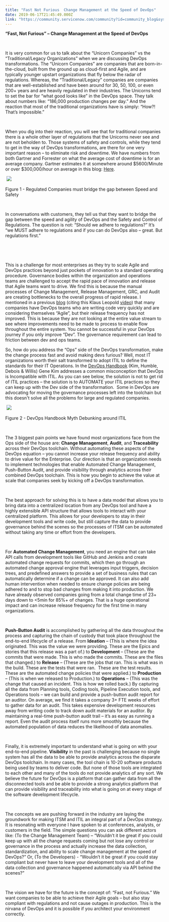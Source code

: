 ```yaml
---
title: "Fast Not Furious  Change Management at the Speed of DevOps"
date: 2019-06-17T21:45:49.000Z
link: "https://community.servicenow.com/community?id=community_blog&sys_id=573d57dadb8a7b00f21f5583ca96196c"
---
```

<p><strong>“Fast, Not Furious” – Change Management at the Speed of DevOps</strong></p>
<p> </p>
<p>It is very common for us to talk about the “Unicorn Companies” vs the “Traditional/Legacy Organizations” when we are discussing DevOps transformations. The “Unicorn Companies” are companies that are born-in-the-cloud, built from the ground up as cloud-first and Agile, and are typically younger upstart organizations that fly below the radar of regulations. Whereas, the “Traditional/Legacy” companies are companies that are well-established and have been around for 30, 50, 100, or even 200&#43; years and are heavily regulated in their industries. The Unicorns tend to set the bar for “what good looks like” in the DevOps space. They talk about numbers like: “186,000 production changes per day.” And the reaction that most of the traditional organizations have is simply: “How?! That’s impossible.”</p>
<p> </p>
<p>When you dig into their reaction, you will see that for traditional companies there is a whole other layer of regulations that the Unicorns never see and are not beholden to. Those systems of safety and controls, while they tend to get in the way of DevOps transformations, are there for one very important reason – to eliminate risk and downtime. We have numbers from both Gartner and Forrester on what the average cost of downtime is for an average company. Gartner estimates it at somewhere around $5600/Minute or over $300,000/hour on average in this blog: <a href="https://blogs.gartner.com/andrew-lerner/2014/07/16/the-cost-of-downtime/" rel="nofollow">Here</a>.</p>
<p> <img style="max-width: 100%; max-height: 480px;" src="https://community.servicenow.com/552fdf1adb0e7b00f21f5583ca9619d7.iix" /></p>
<p>Figure 1 - Regulated Companies must bridge the gap between Speed and Safety</p>
<p> </p>
<p>In conversations with customers, they tell us that they want to bridge the gap between the speed and agility of DevOps and the Safety and Control of Regulations. The question is not: “Should we adhere to regulations?” It’s “we MUST adhere to regulations and if you can do DevOps also – great. But regulations first.”</p>
<p> </p>
<p> </p>
<p>This is a challenge for most enterprises as they try to scale Agile and DevOps practices beyond just pockets of innovation to a standard operating procedure. Governance bodies within the organization and operations teams are challenged to accept the rapid pace of innovation and release that Agile teams want to drive. We find this is because the manual processes of Change Management, Release Management, GRC, and Audit are creating bottlenecks to the overall progress of rapid release. I mentioned in a previous <a href="https://imadevops.com/blog/xaas-areyousure" rel="nofollow">blog</a> (citing this Klaus Leopold <a href="https://youtu.be/oq5yK2DmqKI" rel="nofollow">video</a>) that many companies have DevOps teams who are writing code very quickly and are considering themselves “Agile”, but their release frequency has not improved. This is because they are not looking at the entire value stream to see where improvements need to be made to process to enable flow throughout the entire system. You cannot be successful in your DevOps journey if you only improve “Dev”. The governance requirement can lead to friction between dev and ops teams. </p>
<p>So, how do you address the “Ops” side of the DevOps transformation, make the change process fast and avoid making devs furious? Well, most IT organizations worth their salt transformed to adopt ITIL to define the standards for their IT Operations. In the <a href="https://smile.amazon.com/DevOps-Handbook-World-Class-Reliability-Organizations-ebook/dp/B01M9ASFQ3/ref&#61;sr_1_2?keywords&#61;DevOps&#43;Handbook&amp;qid&#61;1560525430&amp;s&#61;gateway&amp;sr&#61;8-2" rel="nofollow">DevOps Handbook</a> (Kim, Humble, Debois &amp; Willis) Gene Kim addresses a common misconception that DevOps is Incompatible with ITIL. As you can see below, the solution is not to get rid of ITIL practices – the solution is to AUTOMATE your ITIL practices so they can keep up with the Dev side of the transformation.  Some in DevOps are advocating for moving the governance processes left into the toolchain but this doesn&#39;t solve all the problems for large and regulated companies.</p>
<p> <img style="max-width: 100%; max-height: 480px;" src="https://community.servicenow.com/a43f979adb0e7b00f21f5583ca961989.iix" /></p>
<p>Figure 2 - DevOps Handbook Myth Debunking around ITIL</p>
<p> </p>
<p>The 3 biggest pain points we have found most organizations face from the Ops side of the house are: <strong>Change Management</strong>, <strong>Audit</strong>, and <strong>Traceability</strong> across their DevOps toolchain. Without automating these aspects of the DevOps equation – you cannot increase your release frequency and ability to drive value for the Enterprise. Our direction is that an organization needs to implement technologies that enable Automated Change Management, Push-Button Audit, and provide visibility through analytics across their combined DevOps toolchain. This is how you begin to achieve the value at scale that companies seek by kicking off a DevOps transformation.</p>
<p> </p>
<p>The best approach for solving this is to have a data model that allows you to bring data into a centralized location from any DevOps tool and have a highly extensible API structure that allows tools to interact with your centralized platform. This allows for your developers to stay in their development tools and write code, but still capture the data to provide governance behind the scenes so the processes of ITSM can be automated without taking any time or effort from the developers.</p>
<p> </p>
<p>For <strong>Automated Change Management</strong>, you need an engine that can take API calls from development tools like GitHub and Jenkins and create automated change requests for commits, which then go through an automated change approval engine that leverages input triggers, decision trees, and predefined answers to provide a set of business rules that can automatically determine if a change can be approved. It can also add human intervention when needed to ensure change policies are being adhered to and to stop bad changes from making it into production. We have already observed companies going from a total change time of 23&#43; days down to &lt;5min for 85%&#43; of changes. That is a huge operational impact and can increase release frequency for the first time in many organizations.</p>
<p> </p>
<p><strong>Push-Button Audit</strong> is accomplished by gathering all the data throughout the process and capturing the chain of custody that took place throughout the end-to-end lifecycle of a release. From <strong>Ideation</strong> – (This is where the idea originated. This was the value we were providing. These are the Epics and stories that this release was a part of.) to <strong>Development </strong>– (These are the commits that were made. This is who made the commits. These are the files that changed.) to <strong>Release</strong> – (These are the jobs that ran. This is what was in the build. These are the tests that were ran.  These are the test results. These are the automated change policies that were applied.) to <strong>Production</strong> – (This is when we released to Production.) to <strong>Operations</strong> – (This was the change that caused an incident. This is how we rolled back.) By capturing all the data from Planning tools, Coding tools, Pipeline Execution tools, and Operations tools – we can build and provide a push-button audit report for an auditor. On average, we find it takes a company 3&#43; FTE weeks of effort to gather data for an audit. This takes expensive development resources away from writing code to track down audit materials for an auditor. By maintaining a real-time push-button audit trail – it’s as easy as running a report. Even the audit process itself runs more smoothly because the automated population of data reduces the likelihood of data anomalies.</p>
<p> </p>
<p>Finally, it is extremely important to understand what is going on with your end-to-end pipeline. <strong>Visibility</strong> in the past is challenging because no single system has all the data to be able to provide analytics across the disparate DevOps toolchain. In many cases, the tool chain is 10-20 software products being used by teams to deliver code. But none of those tools are integrated to each other and many of the tools do not provide analytics of any sort. We believe the future for DevOps is a platform that can gather data from all the disconnected tools and be able to provide a strong analytics platform that can provide visibility and traceability into what is going on at every stage of the software development lifecycle.</p>
<p> </p>
<p>The concepts we are pushing forward in the industry are laying the groundwork for making ITSM and ITIL an integral part of a DevOps strategy. It is resonating with everyone I have spoken to at conferences, analysts, or customers in the field. The simple questions you can ask different actors like: (To the Change Management Team) – “Wouldn’t it be great if you could keep up with all the change requests coming but not lose any control or governance in the process and actually increase the data collection, standardization, and ability to scale change management at the speed of DevOps?” Or, (To the Developers) - “Wouldn’t it be great if you could stay compliant but never have to leave your development tools and all of the data collection and governance happened automatically via API behind the scenes?”</p>
<p> </p>
<p>The vision we have for the future is the concept of: “Fast, not Furious.” We want companies to be able to achieve their Agile goals – but also stay compliant with regulations and not cause outages in production. This is the nirvana of DevOps and it is possible if you architect your environment correctly.</p>
<p> </p>
<p> </p>
<p> </p>